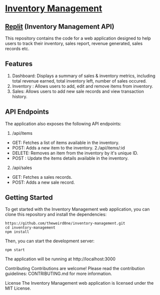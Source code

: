 
# [Inventory Management](https://inventory-management-by-amlan.vercel.app/)

## [Replit](https://replit.com/@theweird0ne/Inventory-Management) (Inventory Management API)
This repository contains the code for a web application designed to help users to track their inventory, sales report, revenue generated, sales records etc.

## Features
1. Dashboard: Displays a summary of sales & inventory metrics, including total revenue earned, total inventory left, number of sales occured.
2. Inventory : Allows users to add, edit and remove items from inventory.
3. Sales: Allows users to add new sale records and view transaction history.

## API Endpoints
The application also exposes the following API endpoints:

1. /api/items
- GET: Fetches a list of items available in the inventory.
- POST: Adds a new item to the inventory.
2./api/items/:id
- DELETE: Removes an item from the inventory by it's unique ID.
- POST : Update the items details available in the inventory.
2. /api/sales
- GET: Fetches a sales records.
- POST: Adds a new sale record.

## Getting Started
To get started with the Inventory Management web application, you can clone this repository and install the dependencies:
```
https://github.com/theweird0ne/inventory-management.git
cd inventory-management
npm install
```
Then, you can start the development server:

```
npm start
```
The application will be running at http://localhost:3000

Contributing
Contributions are welcome! Please read the contribution guidelines: CONTRIBUTING.md for more information.

License
The Inventory Management web application is licensed under the MIT License.
